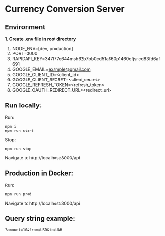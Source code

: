 # Currency Conversion Server

## Environment
**1. Create .env file in root directory**

  1. NODE_ENV=[dev, production]
  2. PORT=3000
  3. RAPIDAPI_KEY=347f77c644msh62b7bb0cd51a660p1460cfjsncd83fd6af691
  4. GOOGLE_EMAIL=<example@gmail.com>
  5. GOOGLE_CLIENT_ID=<client_id>
  6. GOOGLE_CLIENT_SECRET=<client_secret>
  7. GOOGLE_REFRESH_TOKEN=<refresh_token>
  8. GOOGLE_OAUTH_REDIRECT_URL=<redirect_url>

## Run locally:

Run:
```shell
npm i
npm run start
```
Stop:
```shell
npm run stop
```
Navigate to http://localhost:3000/api

## Production in Docker:

Run: 
```shell
npm run prod
```
Navigate to http://localhost:3000/api

## Query string example:

```shell
?amount=10&from=USD&to=UAH
```

